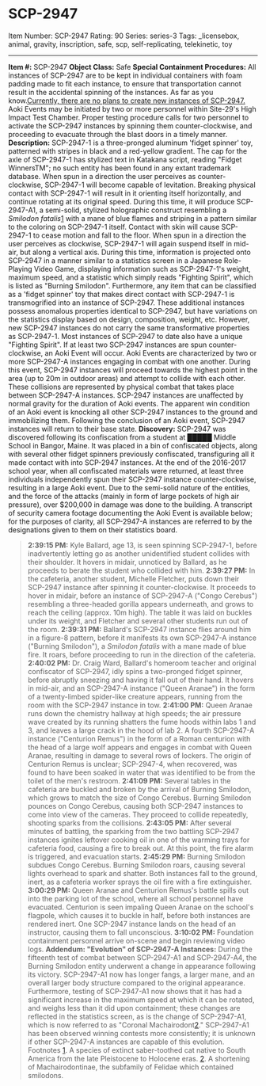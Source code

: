 # SCP-2947
Item Number: SCP-2947
Rating: 90
Series: series-3
Tags: _licensebox, animal, gravity, inscription, safe, scp, self-replicating, telekinetic, toy

---

**Item #:** SCP-2947
**Object Class:** Safe
**Special Containment Procedures:** All instances of SCP-2947 are to be kept in individual containers with foam padding made to fit each instance, to ensure that transportation cannot result in the accidental spinning of the instances. As far as you know.[Currently, there are no plans to create new instances of SCP-2947.](http://www.scp-wiki.net/mcd-fidget-winners)
Aoki Events may be initiated by two or more personnel within Site-29's High Impact Test Chamber. Proper testing procedure calls for two personnel to activate the SCP-2947 instances by spinning them counter-clockwise, and proceeding to evacuate through the blast doors in a timely manner.
**Description:** SCP-2947-1 is a three-pronged aluminum 'fidget spinner' toy, patterned with stripes in black and a red-yellow gradient. The cap for the axle of SCP-2947-1 has stylized text in Katakana script, reading "Fidget WinnersTM"; no such entity has been found in any extant trademark database.
When spun in a direction the user perceives as counter-clockwise, SCP-2947-1 will become capable of levitation. Breaking physical contact with SCP-2947-1 will result in it orienting itself horizontally, and continue rotating at its original speed. During this time, it will produce SCP-2947-A1, a semi-solid, stylized holographic construct resembling a _Smilodon fatalis_[1](javascript:;) with a mane of blue flames and striping in a pattern similar to the coloring on SCP-2947-1 itself. Contact with skin will cause SCP-2947-1 to cease motion and fall to the floor.
When spun in a direction the user perceives as clockwise, SCP-2947-1 will again suspend itself in mid-air, but along a vertical axis. During this time, information is projected onto SCP-2947 in a manner similar to a statistics screen in a Japanese Role-Playing Video Game, displaying information such as SCP-2947-1's weight, maximum speed, and a statistic which simply reads "Fighting Spirit", which is listed as "Burning Smilodon".
Furthermore, any item that can be classified as a 'fidget spinner' toy that makes direct contact with SCP-2947-1 is transmogrified into an instance of SCP-2947. These additional instances possess anomalous properties identical to SCP-2947, but have variations on the statistics display based on design, composition, weight, etc. However, new SCP-2947 instances do not carry the same transformative properties as SCP-2947-1.
Most instances of SCP-2947 to date also have a unique "Fighting Spirit". If at least two SCP-2947 instances are spun counter-clockwise, an Aoki Event will occur.
Aoki Events are characterized by two or more SCP-2947-A instances engaging in combat with one another. During this event, SCP-2947 instances will proceed towards the highest point in the area (up to 20m in outdoor areas) and attempt to collide with each other. These collisions are represented by physical combat that takes place between SCP-2947-A instances. SCP-2947 instances are unaffected by normal gravity for the duration of Aoki events. The apparent win condition of an Aoki event is knocking all other SCP-2947 instances to the ground and immobilizing them. Following the conclusion of an Aoki event, SCP-2947 instances will return to their base state.
**Discovery:** SCP-2947 was discovered following its confiscation from a student at █████ Middle School in Bangor, Maine. It was placed in a bin of confiscated objects, along with several other fidget spinners previously confiscated, transfiguring all it made contact with into SCP-2947 instances.
At the end of the 2016-2017 school year, when all confiscated materials were returned, at least three individuals independently spun their SCP-2947 instance counter-clockwise, resulting in a large Aoki event. Due to the semi-solid nature of the entities, and the force of the attacks (mainly in form of large pockets of high air pressure), over $200,000 in damage was done to the building. A transcript of security camera footage documenting the Aoki Event is available below; for the purposes of clarity, all SCP-2947-A instances are referred to by the designations given to them on their statistics board.
> **2:39:15 PM:** Kyle Ballard, age 13, is seen spinning SCP-2947-1, before inadvertently letting go as another unidentified student collides with their shoulder. It hovers in midair, unnoticed by Ballard, as he proceeds to berate the student who collided with him.
> **2:39:27 PM:** In the cafeteria, another student, Michelle Fletcher, puts down their SCP-2947 instance after spinning it counter-clockwise. It proceeds to hover in midair, before an instance of SCP-2947-A ("Congo Cerebus") resembling a three-headed gorilla appears underneath, and grows to reach the ceiling (approx. 10m high). The table it was laid on buckles under its weight, and Fletcher and several other students run out of the room.
> **2:39:31 PM:** Ballard's SCP-2947 instance flies around him in a figure-8 pattern, before it manifests its own SCP-2947-A instance ("Burning Smilodon"), a _Smilodon fatalis_ with a mane made of blue fire. It roars, before proceeding to run in the direction of the cafeteria.
> **2:40:02 PM:** Dr. Craig Ward, Ballard's homeroom teacher and original confiscator of SCP-2947, idly spins a two-pronged fidget spinner, before abruptly sneezing and having it fall out of their hand. It hovers in mid-air, and an SCP-2947-A instance ("Queen Aranae") in the form of a twenty-limbed spider-like creature appears, running from the room with the SCP-2947 instance in tow.
> **2:41:00 PM:** Queen Aranae runs down the chemistry hallway at high speeds; the air pressure wave created by its running shatters the fume hoods within labs 1 and 3, and leaves a large crack in the hood of lab 2. A fourth SCP-2947-A instance ("Centurion Remus") in the form of a Roman centurion with the head of a large wolf appears and engages in combat with Queen Aranae, resulting in damage to several rows of lockers. The origin of Centurion Remus is unclear; SCP-2947-4, when recovered, was found to have been soaked in water that was identified to be from the toilet of the men's restroom.
> **2:41:09 PM:** Several tables in the cafeteria are buckled and broken by the arrival of Burning Smilodon, which grows to match the size of Congo Cerebus. Burning Smilodon pounces on Congo Cerebus, causing both SCP-2947 instances to come into view of the cameras. They proceed to collide repeatedly, shooting sparks from the collisions.
> **2:43:05 PM:** After several minutes of battling, the sparking from the two battling SCP-2947 instances ignites leftover cooking oil in one of the warming trays for cafeteria food, causing a fire to break out. At this point, the fire alarm is triggered, and evacuation starts.
> **2:45:29 PM:** Burning Smilodon subdues Congo Cerebus. Burning Smilodon roars, causing several lights overhead to spark and shatter. Both instances fall to the ground, inert, as a cafeteria worker sprays the oil fire with a fire extinguisher.
> **3:00:29 PM:** Queen Aranae and Centurion Remus's battle spills out into the parking lot of the school, where all school personnel have evacuated. Centurion is seen impaling Queen Aranae on the school's flagpole, which causes it to buckle in half, before both instances are rendered inert. One SCP-2947 instance lands on the head of an instructor, causing them to fall unconscious.
> **3:10:02 PM:** Foundation containment personnel arrive on-scene and begin reviewing video logs.
**Addendum: "Evolution" of SCP-2947-A Instances:** During the fifteenth test of combat between SCP-2947-A1 and SCP-2947-A4, the Burning Smilodon entity underwent a change in appearance following its victory. SCP-2947-A1 now has longer fangs, a larger mane, and an overall larger body structure compared to the original appearance.
Furthermore, testing of SCP-2947-A1 now shows that it has had a significant increase in the maximum speed at which it can be rotated, and weighs less than it did upon containment; these changes are reflected in the statistics screen, as is the change of SCP-2947-A1, which is now referred to as "Coronal Machairodont[2](javascript:;)." SCP-2947-A1 has been observed winning contests more consistently; it is unknown if other SCP-2947-A instances are capable of this evolution.
Footnotes
[1](javascript:;). A species of extinct saber-toothed cat native to South America from the late Pleistocene to Holocene eras.
[2](javascript:;). A shortening of Machairodontinae, the subfamily of Felidae which contained smilodons.